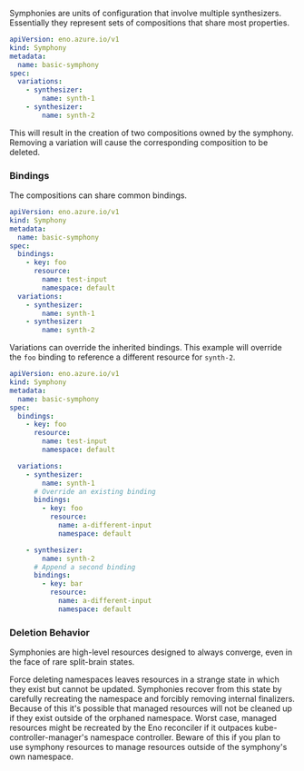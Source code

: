 

Symphonies are units of configuration that involve multiple synthesizers.
Essentially they represent sets of compositions that share most properties.

```yaml
apiVersion: eno.azure.io/v1
kind: Symphony
metadata:
  name: basic-symphony
spec:
  variations:
    - synthesizer:
        name: synth-1
    - synthesizer:
        name: synth-2
```

This will result in the creation of two compositions owned by the symphony.
Removing a variation will cause the corresponding composition to be deleted.

### Bindings

The compositions can share common bindings.

```yaml
apiVersion: eno.azure.io/v1
kind: Symphony
metadata:
  name: basic-symphony
spec:
  bindings:
    - key: foo
      resource:
        name: test-input
        namespace: default
  variations:
    - synthesizer:
        name: synth-1
    - synthesizer:
        name: synth-2
```

Variations can override the inherited bindings.
This example will override the `foo` binding to reference a different resource for `synth-2`.

```yaml
apiVersion: eno.azure.io/v1
kind: Symphony
metadata:
  name: basic-symphony
spec:
  bindings:
    - key: foo
      resource:
        name: test-input
        namespace: default

  variations:
    - synthesizer:
        name: synth-1
      # Override an existing binding
      bindings:
        - key: foo
          resource:
            name: a-different-input
            namespace: default

    - synthesizer:
        name: synth-2
      # Append a second binding
      bindings:
        - key: bar
          resource:
            name: a-different-input
            namespace: default
```

### Deletion Behavior

Symphonies are high-level resources designed to always converge, even in the face of rare split-brain states.

Force deleting namespaces leaves resources in a strange state in which they exist but cannot be updated.
Symphonies recover from this state by carefully recreating the namespace and forcibly removing internal finalizers.
Because of this it's possible that managed resources will not be cleaned up if they exist outside of the orphaned namespace.
Worst case, managed resources might be recreated by the Eno reconciler if it outpaces kube-controller-manager's namespace controller.
Beware of this if you plan to use symphony resources to manage resources outside of the symphony's own namespace.